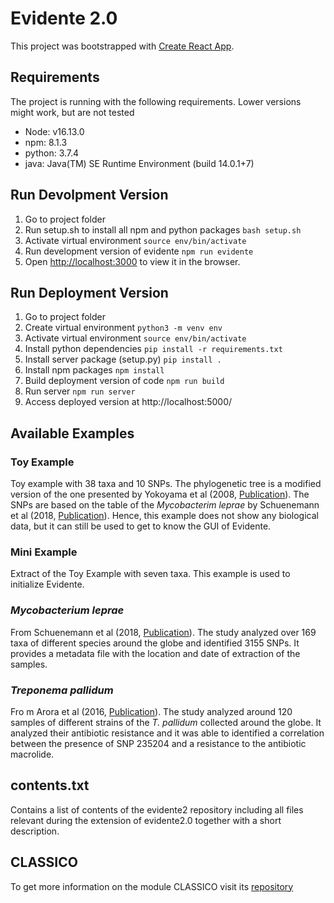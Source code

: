 # Evidente 2.0

This project was bootstrapped with [Create React App](https://github.com/facebook/create-react-app).

## Requirements 
The project is running with the following requirements. Lower versions might work, but are not tested
- Node: v16.13.0
- npm: 8.1.3
- python: 3.7.4
- java: Java(TM) SE Runtime Environment (build 14.0.1+7)

## Run Devolpment Version

1. Go to project folder
2. Run setup.sh to install all npm and python packages
 `bash setup.sh`
3. Activate virtual environment
`source env/bin/activate`
4. Run development version of evidente
`npm run evidente`
5. Open [http://localhost:3000](http://localhost:3000) to view it in the browser.
## Run Deployment Version
1. Go to project folder
2. Create virtual environment
`python3 -m venv env`
3. Activate virtual environment
`source env/bin/activate`
4. Install python dependencies 
`pip install -r requirements.txt`
5. Install server package (setup.py)
`pip install .`
6. Install npm packages
`npm install`
7. Build deployment version of code
`npm run build`
8. Run server
`npm run server`
9. Access deployed version at http://localhost:5000/
## Available Examples

### Toy Example
Toy example with 38 taxa and 10 SNPs. The phylogenetic tree is a modified version of the one presented by Yokoyama et al (2008, [Publication](http://www.ncbi.nlm.nih.gov/pubmed/18768804)). The SNPs are based on the table of the _Mycobacterim leprae_ by Schuenemann et al (2018, [Publication](https://journals.plos.org/plospathogens/article?id=10.1371/journal.ppat.1006997)). Hence, this example does not show any biological data, but it can still be used to get to know the GUI of Evidente. 

### Mini Example
Extract of the Toy Example with seven taxa. This example is used to initialize Evidente. 

### _Mycobacterium leprae_
From Schuenemann et al (2018, [Publication](https://journals.plos.org/plospathogens/article?id=10.1371/journal.ppat.1006997)). The study analyzed over 169 taxa of different species around the globe and identified 3155 SNPs. It provides a metadata file with the location and date of extraction of the samples. 

### _Treponema pallidum_
Fro m Arora et al (2016, [Publication](https://www.nature.com/articles/nmicrobiol2016245)). The study analyzed around 120 samples of different strains of the 
_T. pallidum_ collected around the globe. It analyzed their antibiotic resistance and it was able to identified a correlation between the presence of SNP 235204 and a resistance to the antibiotic macrolide. 

## contents.txt 
Contains a list of contents of the evidente2 repository including all files relevant during the extension of evidente2.0 together with a short description.

## CLASSICO
To get more information on the module CLASSICO visit its [repository](https://github.com/Integrative-Transcriptomics/Classico)
